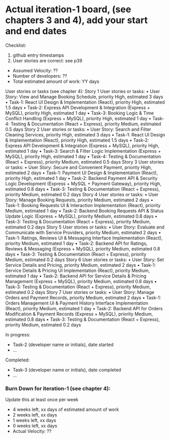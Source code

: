 # Actual iteration-1 board, (see chapters 3 and 4), add your start and end dates 

Checklist: 
1. github entry timestamps
2. User stories are correct: see p39

* Assumed Velocity: ?? 
* Number of developers: ??
* Total estimated amount of work: YY days

User stories or tasks (see chapter 4):
Story 1
User stories or tasks:
•	User Story: View and Manage Booking Schedule, priority High, estimated 3 days
•	Task-1: React UI Design & Implementation (React), priority High, estimated 1.5 days
•	Task-2: Express API Development & Integration (Express + MySQL), priority High, estimated 1 day
•	Task-3: Booking Logic & Time Conflict Handling (Express + MySQL), priority High, estimated 1 day
•	Task-4: Testing & Documentation (React + Express), priority Medium, estimated 0.5 days
Story 2
User stories or tasks:
•	User Story: Search and Filter Cleaning Services, priority High, estimated 3 days
•	Task-1: React UI Design & Implementation (React), priority High, estimated 1.5 days
•	Task-2: Express API Development & Integration (Express + MySQL), priority High, estimated 1 day
•	Task-3: Search & Filter Logic Implementation (Express + MySQL), priority High, estimated 1 day
•	Task-4: Testing & Documentation (React + Express), priority Medium, estimated 0.5 days
Story 3
User stories or tasks:
•	User Story: Secure and Convenient Payment, priority High, estimated 2 days
•	Task-1: Payment UI Design & Implementation (React), priority High, estimated 1 day
•	Task-2: Backend Payment API & Security Logic Development (Express + MySQL + Payment Gateway), priority High, estimated 0.8 days
•	Task-3: Testing & Documentation (React + Express), priority Medium, estimated 0.2 days
Story 4
User stories or tasks:
•	User Story: Manage Booking Requests, priority Medium, estimated 2 days
•	Task-1: Booking Requests UI & Interaction Implementation (React), priority Medium, estimated 1 day
•	Task-2: Backend Booking Requests API & Status Update Logic (Express + MySQL), priority Medium, estimated 0.8 days
•	Task-3: Testing & Documentation (React + Express), priority Medium, estimated 0.2 days
Story 5
User stories or tasks:
•	User Story: Evaluate and Communicate with Service Providers, priority Medium, estimated 2 days
•	Task-1: Ratings, Reviews UI & Messaging Interface Implementation (React), priority Medium, estimated 1 day
•	Task-2: Backend API for Ratings, Reviews & Messaging (Express + MySQL), priority Medium, estimated 0.8 days
•	Task-3: Testing & Documentation (React + Express), priority Medium, estimated 0.2 days
Story 6
User stories or tasks:
•	User Story: Set Service Details and Pricing, priority Medium, estimated 2 days
•	Task-1: Service Details & Pricing UI Implementation (React), priority Medium, estimated 1 day
•	Task-2: Backend API for Service Details & Pricing Management (Express + MySQL), priority Medium, estimated 0.8 days
•	Task-3: Testing & Documentation (React + Express), priority Medium, estimated 0.2 days
Story 7
User stories or tasks:
•	User Story: Manage Orders and Payment Records, priority Medium, estimated 2 days
•	Task-1: Orders Management UI & Payment History Interface Implementation (React), priority Medium, estimated 1 day
•	Task-2: Backend API for Orders Modification & Payment Records (Express + MySQL), priority Medium, estimated 0.8 days
•	Task-3: Testing & Documentation (React + Express), priority Medium, estimated 0.2 days


In progress:
* Task-2 (developer name or initials), date started
* ...

Completed:
* Task-3 (developer name or initials), date completed
* ...

### Burn Down for iteration-1 (see chapter 4):
Update this at least once per week
* 4 weeks left, xx days of estimated amount of work 
* 2 weeks left, xx days
* 1 weeks left, xx days
* 0 weeks left, xx days
* Actual Velocity: ?? 